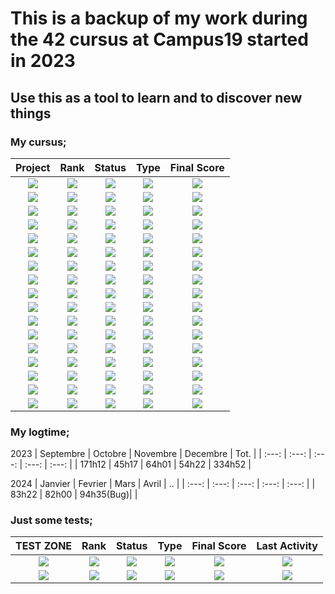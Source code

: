 # This is a backup of my work during the 42 cursus at Campus19 started in 2023
## Use this as a tool to learn and to discover new things

### My cursus;
| Project | Rank | Status | Type | Final Score |
| :---: | :---: | :---: | :---: | :---: |
| [<img src="https://img.shields.io/badge/CPiscine_Reloaded-grey?style=for-the-badge&labelcolor=white"/>](https://github.com/SydenX/42Stud/tree/main/CPiscine-Reloaded) | <img src="https://img.shields.io/badge/none-darkgrey?style=plasticc"/> | <img src="https://img.shields.io/badge/Done-success?style=flat-square" /> | <img src="https://img.shields.io/badge/C & Shell-darkblue?style=plasticc&labelcolor=grey" /> | <img src="https://img.shields.io/badge/100%20%2F%20100-ccff66?style=flat-square" /> |
| [<img src="https://img.shields.io/badge/Libft-grey?style=for-the-badge&labelcolor=white"/>](https://github.com/SydenX/00-Libft) | <img src="https://img.shields.io/badge/00-006666?style=plasticc"/> | <img src="https://img.shields.io/badge/Done-success?style=flat-square" /> | <img src="https://img.shields.io/badge/C-blue?style=plasticc&labelcolor=grey" /> | <img src="https://img.shields.io/badge/★%20122%20%2F%20100%20★-gold?style=flat-square" /> |
| [<img src="https://img.shields.io/badge/get_next_line-grey?style=for-the-badge&labelcolor=white"/>](https://github.com/SydenX/01-get_next_line) | <img src="https://img.shields.io/badge/01-006600?style=plasticc"/> | <img src="https://img.shields.io/badge/Done-success?style=flat-square" /> | <img src="https://img.shields.io/badge/C-blue?style=plasticc&labelcolor=grey" /> | <img src="https://img.shields.io/badge/★%20125%20%2F%20100%20★-gold?style=flat-square" /> |
| [<img src="https://img.shields.io/badge/ft_printf-grey?style=for-the-badge&labelcolor=white"/>](https://github.com/SydenX/01-printf) | <img src="https://img.shields.io/badge/01-006600?style=plasticc"/> | <img src="https://img.shields.io/badge/Done-success?style=flat-square" /> | <img src="https://img.shields.io/badge/C-blue?style=plasticc&labelcolor=grey" /> | <img src="https://img.shields.io/badge/★%20108%20%2F%20100%20★-gold?style=flat-square" /> |
| [<img src="https://img.shields.io/badge/Born2beroot-grey?style=for-the-badge&labelcolor=white"/>](https://github.com/SydenX/42Stud) | <img src="https://img.shields.io/badge/01-006600?style=plasticc"/> | <img src="https://img.shields.io/badge/Done-success?style=flat-square" /> | <img src="https://img.shields.io/badge/Shell%20&%20VM-grey?style=plasticc&labelcolor=grey" /> | <img src="https://img.shields.io/badge/★%20125%20%2F%20100%20★-gold?style=flat-square" /> |
| [<img src="https://img.shields.io/badge/minitalk-grey?style=for-the-badge&labelcolor=white"/>](https://github.com/SydenX/02-minitalk) | <img src="https://img.shields.io/badge/02-3366cc?style=plasticc"/> | <img src="https://img.shields.io/badge/Done-success?style=flat-square" /> | <img src="https://img.shields.io/badge/C-blue?style=plasticc&labelcolor=grey" /> | <img src="https://img.shields.io/badge/100%20%2F%20100-ccff66?style=flat-square" /> |
| [<img src="https://img.shields.io/badge/push_swap-grey?style=for-the-badge&labelcolor=white"/>](https://github.com/SydenX/02-push_swap) | <img src="https://img.shields.io/badge/02-3366cc?style=plasticc"/> | <img src="https://img.shields.io/badge/Done-success?style=flat-square" /> | <img src="https://img.shields.io/badge/C-blue?style=plasticc&labelcolor=grey" /> | <img src="https://img.shields.io/badge/90%20%2F%20100-ccff66?style=flat-square" /> |
| [<img src="https://img.shields.io/badge/so_long-grey?style=for-the-badge&labelcolor=white"/>](https://github.com/SydenX/02-so_long) | <img src="https://img.shields.io/badge/02-3366cc?style=plasticc"/> | <img src="https://img.shields.io/badge/Done-success?style=flat-square" /> | <img src="https://img.shields.io/badge/C-blue?style=plasticc&labelcolor=grey" /> | <img src="https://img.shields.io/badge/★%20110%20%2F%20100%20★-gold?style=flat-square" /> |
| [<img src="https://img.shields.io/badge/philosophers-grey?style=for-the-badge&labelcolor=white"/>](https://github.com/SydenX/03-philosophers) | <img src="https://img.shields.io/badge/03-ffd966?style=plasticc"/> | <img src="https://img.shields.io/badge/Done-success?style=flat-square" /> | <img src="https://img.shields.io/badge/C-blue?style=plasticc&labelcolor=grey" /> | <img src="https://img.shields.io/badge/100%20%2F%20100-ccff66?style=flat-square" /> |
| [<img src="https://img.shields.io/badge/minishell-grey?style=for-the-badge&labelcolor=white"/>](https://github.com/SydenX/03-minishell) | <img src="https://img.shields.io/badge/03-ffd966?style=plasticc"/> | <img src="https://img.shields.io/badge/Done-success?style=flat-square" /> | <img src="https://img.shields.io/badge/C-blue?style=plasticc&labelcolor=grey" /> | <img src="https://img.shields.io/badge/★%20101%20%2F%20100%20★-gold?style=flat-square" /> |
| [<img src="https://img.shields.io/badge/netpractice-grey?style=for-the-badge&labelcolor=white"/>](https://github.com/SydenX/04-netpractice) | <img src="https://img.shields.io/badge/04-deff66?style=plasticc"/> | <img src="https://img.shields.io/badge/Done-success?style=flat-square" /> | <img src="https://img.shields.io/badge/Network-lightgrey?style=plasticc&labelcolor=grey" /> | <img src="https://img.shields.io/badge/100%20%2F%20100-ccff66?style=flat-square" /> |
| [<img src="https://img.shields.io/badge/CPP 00-grey?style=for-the-badge&labelcolor=white"/>](https://github.com/SydenX/04-CPP-0) | <img src="https://img.shields.io/badge/04-deff66?style=plasticc"/> | <img src="https://img.shields.io/badge/Done-success?style=flat-square" /> | <img src="https://img.shields.io/badge/C++-yellow?style=plasticc&labelcolor=grey" /> | <img src="https://img.shields.io/badge/100%20%2F%20100-ccff66?style=flat-square" /> |
| [<img src="https://img.shields.io/badge/CPP 01-grey?style=for-the-badge&labelcolor=white"/>](https://github.com/SydenX/04-CPP-1) | <img src="https://img.shields.io/badge/04-deff66?style=plasticc"/> | <img src="https://img.shields.io/badge/Done-success?style=flat-square" /> | <img src="https://img.shields.io/badge/C++-yellow?style=plasticc&labelcolor=grey" /> | <img src="https://img.shields.io/badge/100%20%2F%20100-ccff66?style=flat-square" /> |
| [<img src="https://img.shields.io/badge/CPP 02-grey?style=for-the-badge&labelcolor=white"/>](https://github.com/SydenX/04-CPP-2) | <img src="https://img.shields.io/badge/04-deff66?style=plasticc"/> | <img src="https://img.shields.io/badge/Done-success?style=flat-square" /> | <img src="https://img.shields.io/badge/C++-yellow?style=plasticc&labelcolor=grey" /> | <img src="https://img.shields.io/badge/100%20%2F%20100-ccff66?style=flat-square" /> |
| [<img src="https://img.shields.io/badge/CPP 03-grey?style=for-the-badge&labelcolor=white"/>](https://github.com/SydenX/04-CPP-3) | <img src="https://img.shields.io/badge/04-deff66?style=plasticc"/> | <img src="https://img.shields.io/badge/In%20Progress-orange?style=flat-square" /> | <img src="https://img.shields.io/badge/C++-yellow?style=plasticc&labelcolor=grey" /> | <img src="https://img.shields.io/badge/TBD-red?style=flat-square&labelcolor=grey" /> |
| [<img src="https://img.shields.io/badge/CPP 04-grey?style=for-the-badge&labelcolor=white"/>](https://github.com/SydenX/04-CPP-4) | <img src="https://img.shields.io/badge/04-deff66?style=plasticc"/> | <img src="https://img.shields.io/badge/In%20Progress-orange?style=flat-square" /> | <img src="https://img.shields.io/badge/C++-yellow?style=plasticc&labelcolor=grey" /> | <img src="https://img.shields.io/badge/TBD-red?style=flat-square&labelcolor=grey" /> |
| [<img src="https://img.shields.io/badge/Cub3D-grey?style=for-the-badge&labelcolor=white"/>](https://github.com/SydenX/04-Cub3D) | <img src="https://img.shields.io/badge/04-deff66?style=plasticc"/> | <img src="https://img.shields.io/badge/Searching_group-red?style=flat-square" /> | <img src="https://img.shields.io/badge/C-blue?style=plasticc&labelcolor=grey" /> | <img src="https://img.shields.io/badge/TBD-red?style=flat-square&labelcolor=grey" /> |

### My logtime;
2023
| Septembre | Octobre | Novembre | Decembre | Tot. |
| :---: | :---: | :---: | :---: | :---: |
| 171h12 | 45h17 | 64h01 | 54h22 | 334h52 |

2024
| Janvier | Fevrier | Mars | Avril | .. |
| :---: | :---: | :---: | :---: | :---: |
| 83h22 | 82h00 | 94h35(Bug)| |

### Just some tests;
| TEST ZONE | Rank | Status | Type | Final Score | Last Activity |
| :---: | :---: | :---: | :---: | :---: | :---: |
| [<img src="https://img.shields.io/badge/test 1-grey?style=for-the-badge&labelcolor=white"/>](https://github.com/SydenX/42Stud) | <img src="https://img.shields.io/badge/T-ff9966?style=plasticc"/> | <img src="https://img.shields.io/badge/In%20Progress-orange?style=flat-square" /> | <img src="https://img.shields.io/badge/C-blue?style=plasticc&labelcolor=grey" /> | <img src="https://img.shields.io/badge/★%20120%20%2F%20100%20★-gold?style=flat-square " /> | <img src="https://img.shields.io/github/last-commit/SydenX/42Stud?label=&style=flat-square" /> |
| [<img src="https://img.shields.io/badge/so_long le test-grey?style=for-the-badge&labelcolor=white"/>](https://github.com/SydenX/42Stud) | <img src="https://img.shields.io/badge/T-ff9966?style=plasticc"/> | <img src="https://img.shields.io/badge/Done-success?style=flat-square" /> | <img src="https://img.shields.io/badge/C-blue?style=plasticc&labelcolor=grey" /> | <img src="https://img.shields.io/badge/80%20%2F%20100-ccff66?style=flat-square" /> | <img src="https://img.shields.io/github/last-commit/SydenX/42Stud?label=&style=flat-square" /> |
